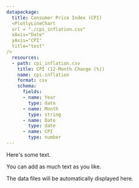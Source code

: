 ```yaml
---
datapackage:
  title: Consumer Price Index (CPI)
  <PlotlyLineChart
  url = "./cpi_inflation.csv"
  xAxis="Date"
  yAxis="CPI"
  title="test"
/>
  resources:
  - path: cpi_inflation.csv
    title: CPI (12-Month Change (%))
    name: cpi-inflation
    format: csv
    schema:
      fields:
      - name: Year
        type: date
      - name: Month
        type: string
      - name: Date
        type: date
      - name: CPI
        type: number
---
```


Here's some text.

You can add as much text as you like.



The data files will be automatically displayed here.


